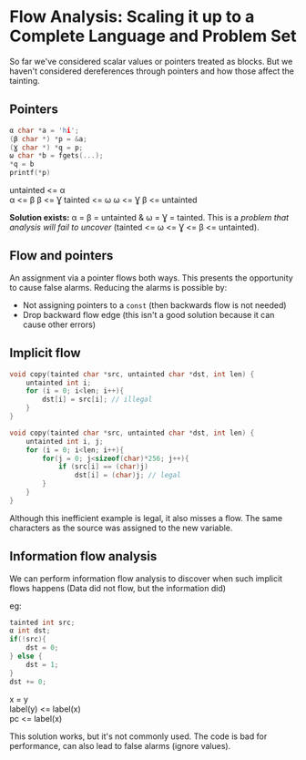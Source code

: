 # Flow Analysis: Scaling it up to a Complete Language and Problem Set

So far we've considered scalar values or pointers treated as blocks.
But we haven't considered dereferences through pointers and
how those affect the tainting.

## Pointers

```C
α char *a = 'hi';
(β char *) *p = &a;
(Ɣ char *) *q = p;
ω char *b = fgets(...);
*q = b
printf(*p)
```

untainted <= α  
α <= β
β <= Ɣ
tainted <= ω
ω <= Ɣ
β <= untainted

__Solution exists:__ α = β = untainted & ω = Ɣ = tainted. This is a _problem that analysis will fail to uncover_ (tainted <= ω <= Ɣ <= β <= untainted).

## Flow and pointers

An assignment via a pointer flows both ways. This presents the opportunity to cause false alarms.
Reducing the alarms is possible by:

* Not assigning pointers to a `const` (then backwards flow is not needed)
* Drop backward flow edge (this isn't a good solution because it can cause other errors)

## Implicit flow

```C
void copy(tainted char *src, untainted char *dst, int len) {
    untainted int i;
    for (i = 0; i<len; i++){
        dst[i] = src[i]; // illegal
    }
}
```

```C
void copy(tainted char *src, untainted char *dst, int len) {
    untainted int i, j;
    for (i = 0; i<len; i++){
        for(j = 0; j<sizeof(char)*256; j++){
            if (src[i] == (char)j)
                dst[i] = (char)j; // legal
        }
    }
}
```

Although this inefficient example is legal, it also misses a flow. The same characters as the source was assigned to the new variable.

## Information flow analysis

We can perform information flow analysis to discover when such implicit flows happens (Data did not flow, but the information did)

eg:

```C
tainted int src;
α int dst;
if(!src){
    dst = 0;
} else {
    dst = 1;
}
dst += 0;
```

x = y  
label(y) <= label(x)  
pc <= label(x)

This solution works, but it's not commonly used. The code is bad for performance, can also lead to false alarms (ignore values).
